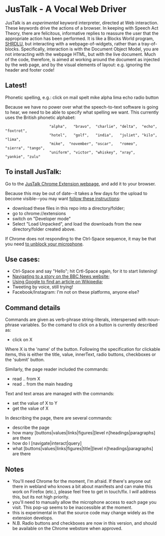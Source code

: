 # JusTalk - A Vocal Web Driver

JusTalk is an *experimental* keyword interpreter, directed at Web interaction.
These keywords drive the actions of a browser.
In keeping with Speech Act Theory, there are felicitous, informative replies to 
reassure the user that the appropriate action has been performed.
It is like a Blocks World program,
[SHRDLU](https://en.wikipedia.org/wiki/SHRDLU), 
but interacting with a webpage-of-widgets, rather than a tray-of-blocks.
Specifically, interaction is with the Document Object Model,
you are not interacting with the webpage HTML, 
but with the live document.
Much of the code, therefore, is aimed at working around the document as injected 
by the web page, and by the visual elements of layout:
e.g. ignoring the header and footer code!

## Latest!
Phonetic spelling, e.g.: click on mail spelt mike alpha lima echo radio button

Because we have no power over what the speech-to-text software is going to hear,
we need to be able to specify what spelling we want. This currently uses the British phonetic alphabet:

                        "alpha",   "bravo",  "charlie", "delta",  "echo",   "foxtrot",
                        "hotel",   "golf",   "india",   "juliet", "kilo",   "lima",
                        "mike",  "november", "oscar",   "romeo",  "sierra", "tango",
                        "uniform", "victor", "whiskey", "xray",   "yankie", "zulu"

## To install JusTalk:

Go to the [JusTalk Chrome Extension webpage](https://chrome.google.com/webstore/search/enguage?h1=en), and add it to your browser.

Because this may be out of date--it takes a few days for the upload to become visible--you may want [follow these instructions](https://youtu.be/6yZKteo1a2I):

- download these files in this repo into a directory/folder;
- go to chrome://extensions
- switch on "Developer mode"
- Select "Load Unpacked", and load the downloads from the new directory/folder created above.

If Chrome does not responding to the Ctrl-Space sequence, it
may be that you need [to unblock your microphone](https://www.youtube.com/watch?v=TiZcsd_BahU).

## Use cases:

- Ctrl-Space and say "Hello"; hit Crtl-Space again, for it to start listening!
- [Navigating to a story on the BBC News website](https://www.youtube.com/watch?v=Q9PAZGEJe0E&t=2s);
- [Using Google to find an article on Wikipedia](https://www.youtube.com/watch?v=yWuij7lBooQ);
- Tweeting by voice, still trying!
- Facebook/Instagram: I'm not on these platforms, anyone else?

## Command details

Commands are given as verb-phrase string-literals, interspersed with noun-phrase variables.
So the comand to click on a button is currently described as:
- click on X

Where X is the 'name' of the button. Following the specification for clickable items, this is either the title, value, innerText, radio buttons, checkboxes or the 'submit' button.

Similarly, the page reader included the commands:
- read .. from X
- read .. from the main heading

Text and text areas are managed with the commands:
- set the value of X to Y
- get the value of X

In describing the page, there are several commands:
- describe the page
- how many \[buttons|values|links|figures|[level n]headings|paragraphs] are there
- how do I \[navigate|interact|query]
- what \[buttons|values|links|figures|title|[level n]headings|paragraphs] are there

## Notes

- You'll need Chrome for the moment, I'm afraid.
If there's anyone out there in webland who knows a bit about manifests and can make 
this work on Firefox (etc.), please feel free to get in touch/fix. I *will* address this, but its not high priority.
- you'll need to manually allow the microphone access to each page you visit. This pop-up seems to be inaccessible at the moment.
- this is experimental in that the source code may change widely as the extension develops.
- N.B. Radio buttons and checkboxes are now in this version, and should be available on the Chrome webstore when approved.
